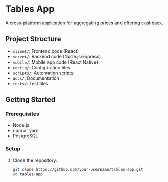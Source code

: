 # Tables App

A cross-platform application for aggregating prices and offering cashback.

## Project Structure

- `client/`: Frontend code (React)
- `server/`: Backend code (Node.js/Express)
- `mobile/`: Mobile app code (React Native)
- `config/`: Configuration files
- `scripts/`: Automation scripts
- `docs/`: Documentation
- `tests/`: Test files

## Getting Started

### Prerequisites

- Node.js
- npm or yarn
- PostgreSQL

### Setup

1. Clone the repository:
   ```sh
   git clone https://github.com/your-username/tables-app.git
   cd tables-app
   ```
